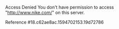 Access Denied You don't have permission to access "http://www.nike.com/" on this server.

Reference #18.c62ae8ac.1594702153.19d72786